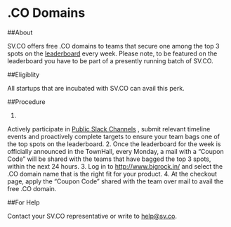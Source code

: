 # .CO Domains

##About

SV.CO offers free .CO domains to teams that secure one among the top 3 spots on the [leaderboard](http://playbook.sv.co/3.1-leaderboards.html) every week. Please note, to be featured on the leaderboard you have to be part of a presently running batch of SV.CO.

##Eligiblity

All startups that are incubated with SV.CO can avail this perk.

##Procedure

1. 
Actively participate in  [Public Slack Channels](http://playbook.sv.co/1.2-slack.html) , submit relevant timeline events and proactively complete targets to ensure your team bags one of the top spots on the leaderboard.
2.
Once the leaderboard for the week is officially announced in the TownHall, every Monday, a mail with a “Coupon Code” will be shared with the teams that have bagged the top 3 spots, within the next 24 hours.
3.
Log in to http://www.bigrock.in/ and select the .CO domain name that is the right fit for your product.
4.
At the checkout page, apply the “Coupon Code” shared with the team over mail to avail the free .CO domain.

##For Help

Contact your SV.CO representative or write to help@sv.co.










